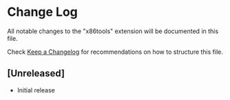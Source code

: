 # Change Log

All notable changes to the "x86tools" extension will be documented in this file.

Check [Keep a Changelog](http://keepachangelog.com/) for recommendations on how to structure this file.

## [Unreleased]

- Initial release